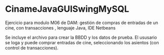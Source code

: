 # CinameJavaGUISwingMySQL
Ejercicio para modulo M06 de DAM: gestión de compras de entradas de un cine, con transacciones , lenguaje Java, IDE Netbeans

Se incluye el archivo para crear la BBDD y los datos de prueba. El ususario se loga y puede comprar entradas de cine, seleccionando los asientos (con control de transacciones).
